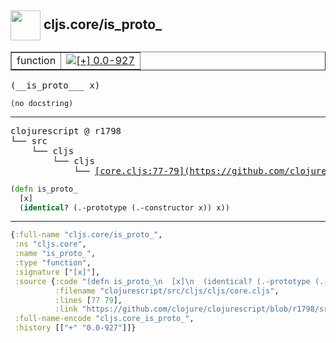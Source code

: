 ## <img width="48px" valign="middle" src="http://i.imgur.com/Hi20huC.png"> cljs.core/is_proto_

 <table border="1">
<tr>
<td>function</td>
<td><a href="https://github.com/cljsinfo/api-refs/tree/0.0-927"><img valign="middle" alt="[+] 0.0-927" src="https://img.shields.io/badge/+-0.0--927-lightgrey.svg"></a> </td>
</tr>
</table>

 <samp>
(__is_proto___ x)<br>
</samp>

```
(no docstring)
```

---

 <pre>
clojurescript @ r1798
└── src
    └── cljs
        └── cljs
            └── <ins>[core.cljs:77-79](https://github.com/clojure/clojurescript/blob/r1798/src/cljs/cljs/core.cljs#L77-L79)</ins>
</pre>

```clj
(defn is_proto_
  [x]
  (identical? (.-prototype (.-constructor x)) x))
```


---

```clj
{:full-name "cljs.core/is_proto_",
 :ns "cljs.core",
 :name "is_proto_",
 :type "function",
 :signature ["[x]"],
 :source {:code "(defn is_proto_\n  [x]\n  (identical? (.-prototype (.-constructor x)) x))",
          :filename "clojurescript/src/cljs/cljs/core.cljs",
          :lines [77 79],
          :link "https://github.com/clojure/clojurescript/blob/r1798/src/cljs/cljs/core.cljs#L77-L79"},
 :full-name-encode "cljs.core_is_proto_",
 :history [["+" "0.0-927"]]}

```
